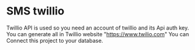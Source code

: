 # SMS twillio
Twillio API is used so you need an account of twillio and its Api  auth key.
You can generate all in Twillio website "https://www.twilio.com"
You can Connect this project to your database.
